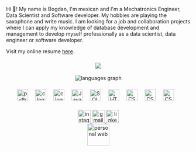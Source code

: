 <p align="left">Hi 👋! My name is Bogdan, I'm mexican and I'm a Mechatronics Engineer, Data Scientist and Software developer.  My hobbies are playing the saxophone and write music. I am looking for a job and collaboration projects where I can apply my knowledge of database development and management to develop myself professionally as a data scientist, data engineer or software developer.</p>

Visit my online resume [here](https://bogdanrivera.github.io/curriculumBogdan/).

###

<div align="center">
  <img src="https://github-readme-stats.vercel.app/api?username=BogdanRivera&theme=blue-green&icons=true">
  <br>
  <br>
  <img src="https://github-readme-stats.vercel.app/api/top-langs?username=BogdanRivera&locale=en&hide_title=false&layout=compact&langs_count=5&theme=blue-green&hide_border=false" alt="languages graph"  />
</div>



###

<div align="center">
  <img src="https://cdn.jsdelivr.net/gh/devicons/devicon/icons/python/python-original.svg" height="30" alt="python logo"  />
  <img width="12" />
  <img src="https://upload.wikimedia.org/wikipedia/commons/thumb/1/18/C_Programming_Language.svg/926px-C_Programming_Language.svg.png" height="30" alt="c logo"  />
  <img width="12" />
  <img src="https://upload.wikimedia.org/wikipedia/commons/thumb/1/18/ISO_C%2B%2B_Logo.svg/1822px-ISO_C%2B%2B_Logo.svg.png" height="30" alt="c logo"  />
  <img width="12" />
  <img src="https://uxwing.com/wp-content/themes/uxwing/download/brands-and-social-media/java-programming-language-icon.png" height="30" alt="Java logo"  />
  <img width="12" />
  <img src="https://www.svgrepo.com/show/331760/sql-database-generic.svg" height="30" alt="SQL logo"  />
  <img width="12" />
  <img src="https://www.svgrepo.com/show/452228/html-5.svg" height="30" alt="HTML logo"  />
  <img width="12" />
  <img src="https://www.svgrepo.com/show/452185/css-3.svg" height="30" alt="CSS logo"  />
  <img width="12" />
  <img src="https://www.svgrepo.com/show/349419/javascript.svg" height="30" alt="CSS logo"  />
  <img width="12" />
    <img src="https://www.svgrepo.com/show/333604/spring-boot" height="30" alt="CSS logo"  />
  <img width="12" />
</div>

###

<div align="center" >
  <a href="https://www.instagram.com/bogdanrivera/">
    <img src="https://img.shields.io/static/v1?message=Instagram&logo=instagram&label=&color=E4405F&logoColor=white&labelColor=&style=for-the-badge" height="35" alt="instagram logo"/>
</a>
<a href="mailto:bogdanrivera@gmail.com?subject=Question%20">
  <img src="https://img.shields.io/static/v1?message=Gmail&logo=gmail&label=&color=D14836&logoColor=white&labelColor=&style=for-the-badge" height="35" alt="gmail logo"  />
</a>
<a href="https://www.linkedin.com/in/bogdan-rivera-9555251a4/">
  <img src="https://img.shields.io/static/v1?message=LinkedIn&logo=linkedin&label=&color=0077B5&logoColor=white&labelColor=&style=for-the-badge" height="35" alt="linkedin logo"  />
<div style="text-align:center;">
    <a href="https://bogdanrivera.github.io/curriculumBogdan/">
        <img src="https://www.mediaheroes.com.au/wp-content/uploads/2023/09/purpose-of-a-website-media-heroes-banner-1.webp" height="60" alt="personal web" />
    </a>
</div>
</div>
</a>


###
